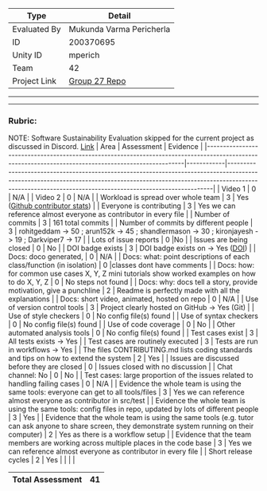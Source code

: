 |Type| Detail|
|--------|-------|
| Evaluated By | Mukunda Varma Pericherla |
| ID | 200370695 |
| Unity ID | mperich |
| Team | 42 |
| Project Link | [Group 27 Repo](https://github.com/rohitgeddam/CSC510_HW1/tree/HW2) |


******
******

### Rubric:

NOTE: Software Sustainability Evaluation skipped for the current project as discussed in Discord. [Link](https://discord.com/channels/1009547855301718107/1009549425288429608/1023416944101163069)
| Area                                                                                                                                                | Assessment | Evidence                                                                                                                                                                                                                           |
|-----------------------------------------------------------------------------------------------------------------------------------------------------|------------|-------------------------------------------------------------------------------------------------------------------------------------------------------------------------------------------------------------------------------------|
| Video 1                                                                                                                                             | 0          | N/A                                                                                                                                                                             |
| Video 2                                                                                                                                             | 0          | N/A                                                                                                                                                                             |
| Workload is spread over whole team                                                                                                                  | 3          | Yes ([Github contributor stats](https://github.com/rohitgeddam/CSC510_HW1/graphs/contributors))                     |
| Everyone is contributing                                                                                                                            | 3          | Yes we can reference almost everyone as contributor in every file |
| Number of commits                                                                                                                                   | 3          |  161 total commits                                                                                                                                                                                                                    |
| Number of commits by different people                                                                                                               | 3          |  rohitgeddam -> 50 ; arun152k -> 45 ; shandlermason -> 30 ; kironjayesh -> 19 ; Darkviper7 -> 17                                                                                                                                                                         |
| Lots of issue reports                                                                                                                               | 0          |No                                                                                                                                        |
| Issues are being closed                                                                                                                             | 0         |  No                                                                                                                        |
| DOI badge exists                                                                                                                                    | 3          | DOI badge exists on -> Yes ([DOI](https://doi.org/10.5281/zenodo.7061868))                                                                                                                           |
| Docs: doco generated,                                                                                                                               | 0          | N/A                                                                                                                                                                                                                      |
| Docs: what: point descriptions of each class/function (in isolation)                                                                                | 0          |classes dont have comments                                                      |
| Docs: how: for common use cases X, Y, Z mini tutorials show worked examples on how to do X, Y, Z                                                    | 0          | No steps not found                                                                                                         |
| Docs: why: docs tell a story, provide motivation, give a punchline                                                                                  | 2          | Readme is perfectly made with all the explanations                                       |
| Docs: short video, animated, hosted on repo                                                                                                         | 0          | N/A                                                                                                                                                                         |
| Use of version control tools                                                                                                                        | 3          | Project clearly hosted on GitHub -> Yes (Git)                                                                                                                                  |
| Use of style checkers                                                                                                                               | 0          | No config file(s) found                                                                                                                                                                                                             |
| Use of syntax checkers                                                                                                                              | 0          | No config file(s) found                                                                                                                                                                                                             |
| Use of code coverage                                                                                                                                | 0          | No                                                                                                                                                                                                           |
| Other automated analysis tools                                                                                                                      | 0          | No config file(s) found                                                                                                                                                                                                             |
| Test cases exist                                                                                                                                    | 3          | All tests exists -> Yes                                                                             |
| Test cases are routinely executed                                                                                                                   | 3          | Tests are run in workflows -> Yes                                                                                             |
| The files CONTRIBUTING.md lists coding standards and tips on how to extend the system                                                               | 2          | Yes               |
| Issues are discussed before they are closed                                                                                                         | 0          | Issues closed with no discussion                                                                                                                   |
| Chat channel: No                                                                                                                                | 0          | No                                                                                                                                                                                                    |
| Test cases: large proportion of the issues related to handling failing cases                                                                        | 0          | N/A                                              |
| Evidence the whole team is using the same tools: everyone can get to all tools/files                                                                | 3          | Yes we can reference almost everyone as contributor in src/test                                                                                                                                                                                                |
| Evidence the whole team is using the same tools: config files in repo, updated by lots of different people                                          | 3          | Yes                                                                                                                                                                                                             |
| Evidence that the whole team is using the same tools (e.g. tutor can ask anyone to share screen, they demonstrate system running on their computer) | 2          | Yes as there is a workflow setup |
| Evidence that the team members are working across multiple places in the code base                                                                  | 3          | Yes we can reference almost everyone as contributor in every file                                                                                                |
| Short release cycles                                                                                                                                | 2          | Yes                                                               |                                                                                                                                 |            |           |

| Total Assessment| 41 | 
|--------|-------|
